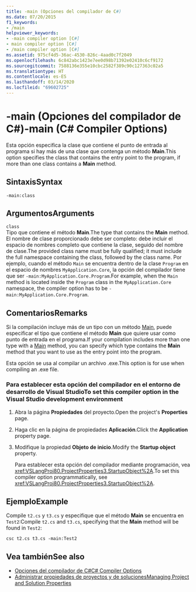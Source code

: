 ```yaml
---
title: -main (Opciones del compilador de C#)
ms.date: 07/20/2015
f1_keywords:
- /main
helpviewer_keywords:
- -main compiler option [C#]
- main compiler option [C#]
- /main compiler option [C#]
ms.assetid: 975cf4d5-36ac-4530-826c-4aad0c7f2049
ms.openlocfilehash: 6c842abc1423e7ee0d98b71392e02410c6cf9172
ms.sourcegitcommit: 7588136e355e10cbc2582f389c90c127363c02a5
ms.translationtype: HT
ms.contentlocale: es-ES
ms.lasthandoff: 03/14/2020
ms.locfileid: "69602725"
---
```

# <a name="-main-c-compiler-options"></a><span data-ttu-id="80996-102">-main (Opciones del compilador de C#)</span><span class="sxs-lookup"><span data-stu-id="80996-102">-main (C# Compiler Options)</span></span>
<span data-ttu-id="80996-103">Esta opción especifica la clase que contiene el punto de entrada al programa si hay más de una clase que contenga un método **Main**.</span><span class="sxs-lookup"><span data-stu-id="80996-103">This option specifies the class that contains the entry point to the program, if more than one class contains a **Main** method.</span></span>  
  
## <a name="syntax"></a><span data-ttu-id="80996-104">Sintaxis</span><span class="sxs-lookup"><span data-stu-id="80996-104">Syntax</span></span>  
  
```console  
-main:class  
```  
  
## <a name="arguments"></a><span data-ttu-id="80996-105">Argumentos</span><span class="sxs-lookup"><span data-stu-id="80996-105">Arguments</span></span>  
 `class`  
 <span data-ttu-id="80996-106">Tipo que contiene el método **Main**.</span><span class="sxs-lookup"><span data-stu-id="80996-106">The type that contains the **Main** method.</span></span>  
 <span data-ttu-id="80996-107">El nombre de clase proporcionado debe ser completo: debe incluir el espacio de nombres completo que contiene la clase, seguido del nombre de clase.</span><span class="sxs-lookup"><span data-stu-id="80996-107">The provided class name must be fully qualified; it must include the full namespace containing the class, followed by the class name.</span></span> <span data-ttu-id="80996-108">Por ejemplo, cuando el método `Main` se encuentra dentro de la clase `Program` en el espacio de nombres `MyApplication.Core`, la opción del compilador tiene que ser `-main:MyApplication.Core.Program`.</span><span class="sxs-lookup"><span data-stu-id="80996-108">For example, when the `Main` method is located inside the `Program` class in the `MyApplication.Core` namespace, the compiler option has to be `-main:MyApplication.Core.Program`.</span></span>
  
## <a name="remarks"></a><span data-ttu-id="80996-109">Comentarios</span><span class="sxs-lookup"><span data-stu-id="80996-109">Remarks</span></span>  
 <span data-ttu-id="80996-110">Si la compilación incluye más de un tipo con un método [Main](../../programming-guide/main-and-command-args/index.md), puede especificar el tipo que contiene el método **Main** que quiere usar como punto de entrada en el programa.</span><span class="sxs-lookup"><span data-stu-id="80996-110">If your compilation includes more than one type with a [Main](../../programming-guide/main-and-command-args/index.md) method, you can specify which type contains the **Main** method that you want to use as the entry point into the program.</span></span>  
  
 <span data-ttu-id="80996-111">Esta opción se usa al compilar un archivo .exe.</span><span class="sxs-lookup"><span data-stu-id="80996-111">This option is for use when compiling an .exe file.</span></span>  
  
### <a name="to-set-this-compiler-option-in-the-visual-studio-development-environment"></a><span data-ttu-id="80996-112">Para establecer esta opción del compilador en el entorno de desarrollo de Visual Studio</span><span class="sxs-lookup"><span data-stu-id="80996-112">To set this compiler option in the Visual Studio development environment</span></span>  
  
1. <span data-ttu-id="80996-113">Abra la página **Propiedades** del proyecto.</span><span class="sxs-lookup"><span data-stu-id="80996-113">Open the project's **Properties** page.</span></span>  
  
2. <span data-ttu-id="80996-114">Haga clic en la página de propiedades **Aplicación**.</span><span class="sxs-lookup"><span data-stu-id="80996-114">Click the **Application** property page.</span></span>  
  
3. <span data-ttu-id="80996-115">Modifique la propiedad **Objeto de inicio**.</span><span class="sxs-lookup"><span data-stu-id="80996-115">Modify the **Startup object** property.</span></span>  
  
     <span data-ttu-id="80996-116">Para establecer esta opción del compilador mediante programación, vea <xref:VSLangProj80.ProjectProperties3.StartupObject%2A>.</span><span class="sxs-lookup"><span data-stu-id="80996-116">To set this compiler option programmatically, see <xref:VSLangProj80.ProjectProperties3.StartupObject%2A>.</span></span>  
  
## <a name="example"></a><span data-ttu-id="80996-117">Ejemplo</span><span class="sxs-lookup"><span data-stu-id="80996-117">Example</span></span>  
 <span data-ttu-id="80996-118">Compile `t2.cs` y `t3.cs` y especifique que el método **Main** se encuentra en `Test2`:</span><span class="sxs-lookup"><span data-stu-id="80996-118">Compile `t2.cs` and `t3.cs`, specifying that the **Main** method will be found in `Test2`:</span></span>  
  
```console  
csc t2.cs t3.cs -main:Test2  
```  
  
## <a name="see-also"></a><span data-ttu-id="80996-119">Vea también</span><span class="sxs-lookup"><span data-stu-id="80996-119">See also</span></span>

- [<span data-ttu-id="80996-120">Opciones del compilador de C#</span><span class="sxs-lookup"><span data-stu-id="80996-120">C# Compiler Options</span></span>](./index.md)
- [<span data-ttu-id="80996-121">Administrar propiedades de proyectos y de soluciones</span><span class="sxs-lookup"><span data-stu-id="80996-121">Managing Project and Solution Properties</span></span>](/visualstudio/ide/managing-project-and-solution-properties)
